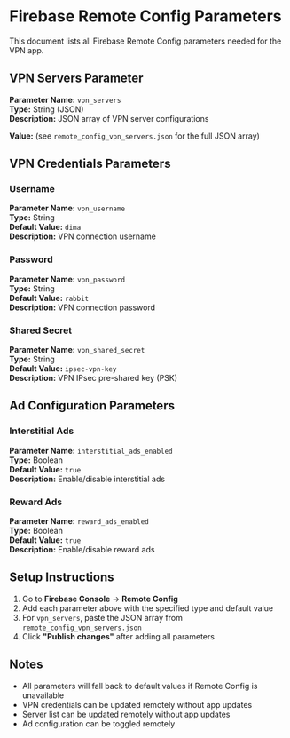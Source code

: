 # Firebase Remote Config Parameters

This document lists all Firebase Remote Config parameters needed for the VPN app.

## VPN Servers Parameter

**Parameter Name:** `vpn_servers`  
**Type:** String (JSON)  
**Description:** JSON array of VPN server configurations

**Value:** (see `remote_config_vpn_servers.json` for the full JSON array)

## VPN Credentials Parameters

### Username
**Parameter Name:** `vpn_username`  
**Type:** String  
**Default Value:** `dima`  
**Description:** VPN connection username

### Password
**Parameter Name:** `vpn_password`  
**Type:** String  
**Default Value:** `rabbit`  
**Description:** VPN connection password

### Shared Secret
**Parameter Name:** `vpn_shared_secret`  
**Type:** String  
**Default Value:** `ipsec-vpn-key`  
**Description:** VPN IPsec pre-shared key (PSK)

## Ad Configuration Parameters

### Interstitial Ads
**Parameter Name:** `interstitial_ads_enabled`  
**Type:** Boolean  
**Default Value:** `true`  
**Description:** Enable/disable interstitial ads

### Reward Ads
**Parameter Name:** `reward_ads_enabled`  
**Type:** Boolean  
**Default Value:** `true`  
**Description:** Enable/disable reward ads

## Setup Instructions

1. Go to **Firebase Console** → **Remote Config**
2. Add each parameter above with the specified type and default value
3. For `vpn_servers`, paste the JSON array from `remote_config_vpn_servers.json`
4. Click **"Publish changes"** after adding all parameters

## Notes

- All parameters will fall back to default values if Remote Config is unavailable
- VPN credentials can be updated remotely without app updates
- Server list can be updated remotely without app updates
- Ad configuration can be toggled remotely

